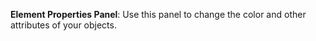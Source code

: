 

**Element Properties Panel**: Use this panel to change the color and other attributes of your objects.

